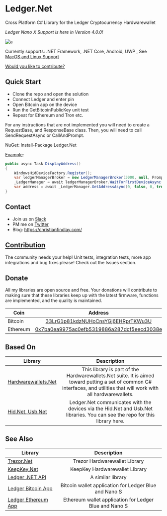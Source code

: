 # Ledger.Net
Cross Platform C# Library for the Ledger Cryptocurrency Hardwarewallet

*Ledger Nano X Support is here in Version 4.0.0!*

![a](https://cdn.shopify.com/s/files/1/2974/4858/products/ledger-nano-x-stand-up_grande_7a016731-824a-4d00-acec-40acfdfed9dc.png?v=1545313453)

Currently supports: .NET Framework, .NET Core, Android, UWP , See [MacOS and Linux Support](https://github.com/MelbourneDeveloper/Device.Net/wiki/Linux-and-MacOS-Support)

[Would you like to contribute?](https://christianfindlay.com/2019/04/28/calling-all-c-crypto-developers/)

## Quick Start

- Clone the repo and open the solution
- Connect Ledger and enter pin
- Open Bitcoin app on the device
- Run the GetBitcoinPublicKey unit test
- Repeat for Ethereum and Tron etc.

For any instructions that are not implemented you will need to create a RequestBase, and ResponseBase class. Then, you will need to call SendRequestAsync or CallAndPrompt.

NuGet: Install-Package Ledger.Net

[Example](https://github.com/MelbourneDeveloper/Ledger.Net/blob/7b166489eb227ffe56eeb765ba6108d4573ebedc/src/Ledger.Net.Tests/LedgerTests.cs#L125):
```cs
public async Task DisplayAddress()
{
    WindowsHidDeviceFactory.Register();
    var ledgerManagerBroker = new LedgerManagerBroker(3000, null, Prompt);
    _LedgerManager = await ledgerManagerBroker.WaitForFirstDeviceAsync();
    var address = await _LedgerManager.GetAddressAsync(0, false, 0, true);
}
```
## Contact

- Join us on [Slack](https://join.slack.com/t/hardwarewallets/shared_invite/enQtNjA5MDgxMzE2Nzg2LWUyODIzY2U0ODE5OTFlMmI3MGYzY2VkZGJjNTc0OTUwNDliMTg2MzRiNTU1MTVjZjI0YWVhNjQzNjUwMjEyNzQ)
- PM me on [Twitter](https://twitter.com/cfdevelop)
- Blog: https://christianfindlay.com/

## [Contribution](https://github.com/MelbourneDeveloper/Ledger.Net/blob/master/CONTRIBUTING.md)

The community needs your help! Unit tests, integration tests, more app integrations and bug fixes please! Check out the Issues section.

## Donate

All my libraries are open source and free. Your donations will contribute to making sure that these libraries keep up with the latest firmware, functions are implemented, and the quality is maintained.

| Coin           | Address |
| -------------  |:-------------:|
| Bitcoin        | [33LrG1p81kdzNUHoCnsYGj6EHRprTKWu3U](https://www.blockchain.com/btc/address/33LrG1p81kdzNUHoCnsYGj6EHRprTKWu3U) |
| Ethereum       | [0x7ba0ea9975ac0efb5319886a287dcf5eecd3038e](https://etherdonation.com/d?to=0x7ba0ea9975ac0efb5319886a287dcf5eecd3038e) |

## Based On

| Library           | Description |
| -------------  |:-------------:|
| [Hardwarewallets.Net](https://github.com/MelbourneDeveloper/Hardwarewallets.Net) | This library is part of the Hardwarewallets.Net suite. It is aimed toward putting a set of common C# interfaces, and utilities that will work with all hardwarewallets. |
| [Hid.Net, Usb.Net](https://github.com/MelbourneDeveloper/Device.Net)             | Ledger.Net communicates with the devices via the Hid.Net and Usb.Net libraries. You can see the repo for this library here. |

## See Also

| Library           | Description |
| -------------  |:-------------:|
| [Trezor.Net](https://github.com/MelbourneDeveloper/Trezor.Net)                   | Trezor Hardwarewallet Library
| [KeepKey.Net](https://github.com/MelbourneDeveloper/KeepKey.Net)                 | KeepKey Hardwarewallet Library
| [Ledger .NET API](https://github.com/LedgerHQ/ledger-dotnet-api)                 | A similar library |
| [Ledger Bitcoin App](https://github.com/LedgerHQ/blue-app-btc)                   | Bitcoin wallet application for Ledger Blue and Nano S |
| [Ledger Ethereum App](https://github.com/LedgerHQ/blue-app-eth)                  | Ethereum wallet application for Ledger Blue and Nano S |

